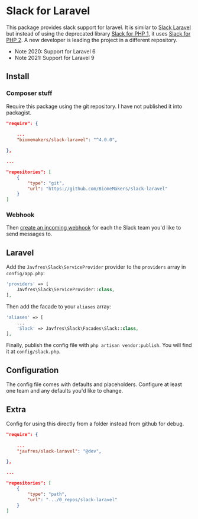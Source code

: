 # Slack for Laravel

This package provides slack support for laravel.
It is similar to [Slack Laravel](https://github.com/markustenghamn/slack-laravel)
but instead of using the deprecated library
[Slack for PHP 1](https://github.com/maknz/slack),
it uses
[Slack for PHP 2](https://github.com/nexylan/slack).
A new developer is leading the project
in a different repository.

* Note 2020: Support for Laravel 6
* Note 2021: Support for Laravel 9


## Install

### Composer stuff


Require this package using the git repository.
I have not published it into packagist.

```json
"require": {
    
    ...
    "biomemakers/slack-laravel": "^4.0.0",

},

...

"repositories": [
    {
        "type": "git",
        "url": "https://github.com/BiomeMakers/slack-laravel"
    }
]
```

### Webhook


Then [create an incoming webhook](https://my.slack.com/services/new/incoming-webhook) for each the Slack team you'd like to send messages to.

## Laravel

Add the `Javfres\Slack\ServiceProvider` provider to the `providers` array in `config/app.php`:

```php
'providers' => [
    Javfres\Slack\ServiceProvider::class,
],
```

Then add the facade to your `aliases` array:

```php
'aliases' => [
    ...
    'Slack' => Javfres\Slack\Facades\Slack::class,
],
```

Finally, publish the config file with `php artisan vendor:publish`. You will find it at `config/slack.php`.

## Configuration

The config file comes with defaults and placeholders. Configure at least one team and any defaults you'd like to change.




## Extra

Config for using this directly from a folder
instead from github for debug.


```json
"require": {
    
    ...
    "javfres/slack-laravel": "@dev",

},

...

"repositories": [
    {
        "type": "path",
        "url": ".../0_repos/slack-laravel"
    }
]
```
